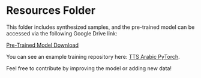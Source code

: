 # Resources Folder

This folder includes synthesized samples, and the pre-trained model can be accessed via the following Google Drive link:

[Pre-Trained Model Download](https://drive.google.com/file/d/1kfih6o-JXJFsg5FwDcYiPoTfdjiRpYze/view?usp=sharing)

You can see an example training repository here: [TTS Arabic PyTorch](https://github.com/hayderkharrufa/tts-arabic-pytorch/tree/master).

Feel free to contribute by improving the model or adding new data!
